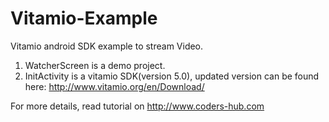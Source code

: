 # Vitamio-Example
Vitamio android SDK example to stream Video.

1. WatcherScreen is a demo project.
2. InitActivity is a vitamio SDK(version 5.0), updated version can be found here: http://www.vitamio.org/en/Download/

For more details, read tutorial on http://www.coders-hub.com
